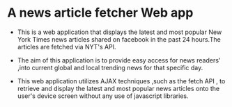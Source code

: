 # A news article fetcher Web app 

* This is a web application that displays the latest and most popular New York Times news articles shared on facebook in the past 24 hours.The articles are fetched via NYT's API. 

* The aim of this application is to provide easy access for news readers' ,into current global and local trending news for that specific day.

* This web application utilizes  AJAX techniques ,such as the fetch API , to retrieve and display the latest and most popular news articles onto the user's device screen without any use of javascript libraries.
